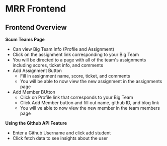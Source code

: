 
# MRR Frontend
## Frontend Overview

**Scum Teams Page**
- Can view Big Team Info (Profile and Assignment) 
- Click on the assignment link corresponding to your Big Team
- You will be directed to a page with all of the team's assignments including scores, ticket info, and comments
- Add Assignment Button
    - Fill in assignment name, score, ticket, and comments 
    - You will be able to now view the new assignment in the assignments page
- Add Member BUtton
    - Click on Profile link that corresponds to your Big Team
    - Click Add Member button and fill out name, github ID, and blog link
    - You will ve able to now view the new member in the team members page

**Using the Github API Feature**
- Enter a Github Username and click add student 
- Click fetch data to see insights about the user

